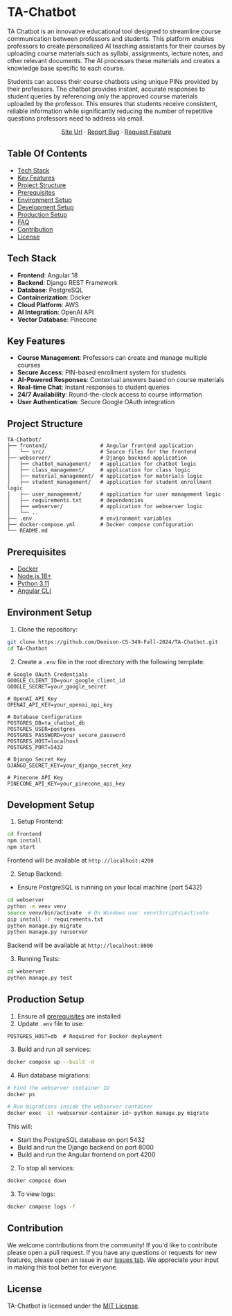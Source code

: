 # TA-Chatbot

TA Chatbot is an innovative educational tool designed to streamline course communication between professors and students. This platform enables professors to create personalized AI teaching assistants for their courses by uploading course materials such as syllabi, assignments, lecture notes, and other relevant documents. The AI processes these materials and creates a knowledge base specific to each course.

Students can access their course chatbots using unique PINs provided by their professors. The chatbot provides instant, accurate responses to student queries by referencing only the approved course materials uploaded by the professor. This ensures that students receive consistent, reliable information while significantly reducing the number of repetitive questions professors need to address via email.

<p align="center">
    <a href="https://www.ta-chat.website/">Site Url</a>
    ·
    <a href="https://github.com/Denison-CS-349-Fall-2024/TA-Chatbot/issues">Report Bug</a>
    ·
    <a href="https://github.com/Denison-CS-349-Fall-2024/TA-Chatbot/issues">Request Feature</a>
</p>

## Table Of Contents

- [Tech Stack](#tech-stack)
- [Key Features](#key-features)
- [Project Structure](#project-structure)
- [Prerequisites](#prerequisites)
- [Environment Setup](#environment-setup)
- [Development Setup](#development-setup)
- [Production Setup](#production-setup)
- [FAQ](#faq)
- [Contribution](#contribution)
- [License](#license)

## Tech Stack

- **Frontend**: Angular 18
- **Backend**: Django REST Framework
- **Database**: PostgreSQL
- **Containerization**: Docker
- **Cloud Platform**: AWS
- **AI Integration**: OpenAI API
- **Vector Database**: Pinecone

## Key Features

- **Course Management**: Professors can create and manage multiple courses
- **Secure Access**: PIN-based enrollment system for students
- **AI-Powered Responses**: Contextual answers based on course materials
- **Real-time Chat**: Instant responses to student queries
- **24/7 Availability**: Round-the-clock access to course information
- **User Authentication**: Secure Google OAuth integration

## Project Structure

```
TA-Chatbot/
├── frontend/                 # Angular frontend application
│   └── src/                  # Source files for the frontend
├── webserver/                # Django backend application
│   ├── chatbot_management/   # application for chatbot logic
│   ├── class_management/     # application for class logic
│   ├── material_management/  # application for materials logic
│   ├── student_management/   # application for student enrollment logic
│   ├── user_management/      # application for user management logic
│   ├── requirements.txt      # dependencies
│   ├── webserver/            # application for webserver logic
│   └── ..
├── .env                      # environment variables
├── docker-compose.yml        # Docker compose configuration
└── README.md 
```


## Prerequisites
- [Docker](https://docs.docker.com/engine/install/)
- [Node.js 18+](https://nodejs.org/en/download/package-manager/current)
- [Python 3.11](https://www.python.org/downloads/)
- [Angular CLI](https://angular.dev/tools/cli)

## Environment Setup

1. Clone the repository:
```bash
git clone https://github.com/Denison-CS-349-Fall-2024/TA-Chatbot.git
cd TA-Chatbot
```

2. Create a `.env` file in the root directory with the following template:
```env
# Google OAuth Credentials
GOOGLE_CLIENT_ID=your_google_client_id
GOOGLE_SECRET=your_google_secret

# OpenAI API Key
OPENAI_API_KEY=your_openai_api_key

# Database Configuration
POSTGRES_DB=ta_chatbot_db
POSTGRES_USER=postgres
POSTGRES_PASSWORD=your_secure_password
POSTGRES_HOST=localhost
POSTGRES_PORT=5432

# Django Secret Key
DJANGO_SECRET_KEY=your_django_secret_key

# Pinecone API Key
PINECONE_API_KEY=your_pinecone_api_key
```

## Development Setup

1. Setup Frontend:
```bash
cd frontend
npm install
npm start
```
Frontend will be available at `http://localhost:4200`

2. Setup Backend:
- Ensure PostgreSQL is running on your local machine (port 5432)
```bash
cd webserver
python -m venv venv
source venv/bin/activate  # On Windows use: venv\Scripts\activate
pip install -r requirements.txt
python manage.py migrate
python manage.py runserver
```
Backend will be available at `http://localhost:8000`

3. Running Tests:
```bash
cd webserver
python manage.py test
```

## Production Setup

1. Ensure all [prerequisites](#prerequisites) are installed
2. Update `.env` file to use:
```env
POSTGRES_HOST=db  # Required for Docker deployment
```

3. Build and run all services:
```bash
docker compose up --build -d
```

4. Run database migrations:
```bash
# Find the webserver container ID
docker ps

# Run migrations inside the webserver container
docker exec -it <webserver-container-id> python manage.py migrate
```

This will:
- Start the PostgreSQL database on port 5432
- Build and run the Django backend on port 8000
- Build and run the Angular frontend on port 4200

2. To stop all services:
```bash
docker compose down
```

3. To view logs:
```bash
docker compose logs -f
```
## Contribution

We welcome contributions from the community! If you'd like to contribute please open a pull request. If you have any questions or requests for new features, please open an issue in our [Issues tab](https://github.com/Denison-CS-349-Fall-2024/TA-Chatbot/issues). We appreciate your input in making this tool better for everyone.

## License

TA-Chatbot is licensed under the [MIT License](LICENSE).
